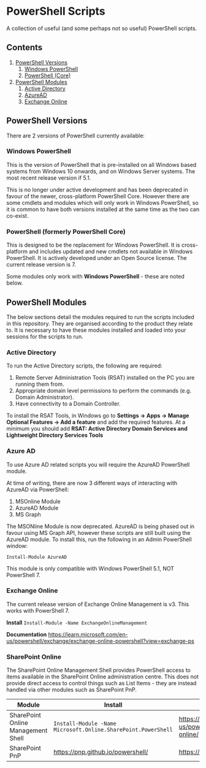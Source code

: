 # PowerShell Scripts
A collection of useful (and some perhaps not so useful) PowerShell scripts.

## Contents

1. [PowerShell Versions](#powershell-versions)
    1. [Windows PowerShell](#windows-powershell)
    2. [PowerShell (Core)](#powershell-formerly-powershell-core)
2. [PowerShell Modules](#powershell-modules)
    1. [Active Directory](#active-directory)
    2. [AzureAD](#azure-ad)
    3. [Exchange Online](#exchange-online)


## PowerShell Versions
There are 2 versions of PowerShell currently available:

### Windows PowerShell
This is the version of PowerShell that is pre-installed on all Windows based systems from Windows 10 onwards, and on Windows Server systems. The most recent release version if 5.1. 

This is no longer under active development and has been deprecated in favour of the newer, cross-platform PowerShell Core. However there are some cmdlets and modules which will only work in Windows PowerShell, so it is common to have both versions installed at the same time as the two can co-exist.

### PowerShell (formerly PowerShell Core)
This is designed to be the replacement for Windows PowerShell. It is cross-platform and includes updated and new cmdlets not available in Windows PowerShell. It is actively developed under an Open Source license. The current release version is 7.

Some modules only work with **Windows PowerShell** - these are noted below.

## PowerShell Modules
The below sections detail the modules required to run the scripts included in this repository. They are organised according to the product they relate to. It is necessary to have these modules installed and loaded into your sessions for the scripts to run.

### Active Directory
To run the Active Directory scripts, the following are required:

1. Remote Server Administration Tools (RSAT) installed on the PC you are running them from.
2. Appropriate domain level permissions to perform the commands (e.g. Domain Administrator).
3. Have connectivity to a Domain Controller.

To install the RSAT Tools, in Windows go to **Settings -> Apps -> Manage Optional Features -> Add a feature** and add the required features. At a minimum you should add **RSAT: Active Directory Domain Services and Lightweight Directory Services Tools**

### Azure AD
To use Azure AD related scripts you will require the AzureAD PowerShell module.

At time of writing, there are now 3 different ways of interacting with AzureAD via PowerShell:

1. MSOnline Module
2. AzureAD Module
3. MS Graph

The MSONline Module is now deprecated. AzureAD is being phased out in favour using MS Graph API, however these scripts are still built using the AzureAD module. To install this, run the following in an Admin PowerShell window:

`Install-Module AzureAD`

This module is only compatible with Windows PowerShell 5.1, NOT PowerShell 7.

### Exchange Online
The current release version of Exchange Online Management is v3. This works with PowerShell 7.

**Install**
`Install-Module -Name ExchangeOnlineManagement`

**Documentation**
https://learn.microsoft.com/en-us/powershell/exchange/exchange-online-powershell?view=exchange-ps


### SharePoint Online
The SharePoint Online Management Shell provides PowerShell access to items available in the SharePoint Online administration centre. This does not provide direct access to control things such as List Items - they are instead handled via other modules such as SharePoint PnP.

| Module                                | Install                                                       | Reference                                                                  |
| ---                                   | ---                                                           | ---                                                                        |
| SharePoint Online Management Shell    | `Install-Module -Name Microsoft.Online.SharePoint.PowerShell` | https://learn.microsoft.com/en-us/powershell/sharepoint/sharepoint-online/ |
| SharePoint PnP                        | https://pnp.github.io/powershell/                             | https://pnp.github.io/powershell/index.html                                |